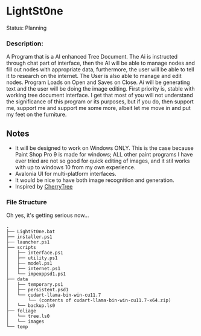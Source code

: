 # LightSt0ne
Status: Planning

### Description:
A Program that is a AI enhanced Tree Document. The Ai is instructed through chat part of interface, then the AI will be able to manage nodes and fill out nodes with appropriate data, furthermore, the user will be able to tell it to research on the internet. The User is also able to manage and edit nodes. Program Loads on Open and Saves on Close. Ai will be generating text and the user will be doing the image editing. First priority is, stable with working tree document interface. I get that most of you will not understand the significance of this program or its purposes, but if you do, then support me, support me and support me some more, albeit let me move in and put my feet on the furniture.

## Notes
- It will be designed to work on Windows ONLY. This is the case because Paint Shop Pro 9 is made for windows; ALL other paint programs I have ever tried are not so good for quick editing of images, and it stil works with up to windows 10 from my own experience.
- Avalonia UI for multi-platform interfaces.
- It would be nice to have both image recognition and generation.
- Inspired by [CherryTree](https://github.com/giuspen/cherrytree)

### File Structure
Oh yes, it's getting serious now...
```
.
├── LightSt0ne.bat
├── installer.ps1
├── launcher.ps1
├── scripts
│   ├── interface.ps1
│   ├── utility.ps1
│   ├── model.ps1
│   ├── internet.ps1
│   └── impexppsd1.ps1
├── data
│   ├── temporary.ps1
│   ├── persistent.psd1
│   └── cudart-llama-bin-win-cu11.7
│       └── (contents of cudart-llama-bin-win-cu11.7-x64.zip)
│   └── backup.ls0
├── foliage
│   └── tree.ls0
│   └── images
└── temp
```
